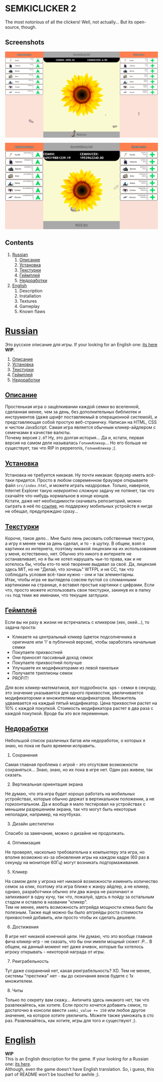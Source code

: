 # SEMKICLICKER 2

The most notorious of all the clickers! Well, not actually... But its open-source, though.  

## Screenshots

![Base Screenshot](screenshot.png)  

![Late-game Screenshot](screenshot2.png)  

## Contents

1. [Russian](#russian)
    1. [Описание](#описание)
    2. [Установка](#установка)
    2. [Текстурки](#текстурки)
    3. [Геймплей](#геймплей)
    4. [Недоработки](#недоработки)
2. [English](#english)  
    1. Description
    2. Installation
    3. Textures
    4. Gameplay
    5. Known flaws


# [Russian](#russian)

Это русское описание для игры. If your looking for an English one: [its here](#english) **WIP**.

1. [Описание](#описание)
2. [Установка](#установка)
2. [Текстурки](#текстурки)
3. [Геймплей](#геймплей)
4. [Недоработки](#недоработки)

## [Описание](#описание)

Простенькая игра о защёлкивании каждой семки во вселенной, сделанная менее, чем за день, без дополнительных библиотек и инструментов (даже шрифт поставляемый в операционной системой), и представляющая собой простую веб-страничку. Написан на HTML, CSS и чистом JavaScript. Самая игра является обычным кликер-айдлером с семечками в качестве валюты.  
Почему версия `2.0`? Ну, это долгая история... Да и, кстати, первая версия на самом деле называлась `ГопникКликер`... Но его больше не существует, так что RIP in pepperonis, `ГопникКликер` ;(.

## [Установка](#установка)

Установка не требуется никакая. Ну почти никакая: браузер иметь всё-таки придется. Просто в любом современном браузере открываете файл `src/index.html`, и можете играть наздоровье. Только, наверное, Internet Explorer такую *невероятно сложную* задачу не потянет, так что скачайте что-нибудь нормальное в конце концов.  
Кстати, даже нет необходимости скачивать репозиторий, можно сыграть в неё по [ссылке](https://flongy.github.io/SemkiClicker2/src/index.html), но поддержку мобильных устройств я нигде не обещал, предупреждаю сразу...

## [Текстурки](#текстурки)

Короче, такое дело... Мне было лень рисовать собственные текстурки, а игру я менее чем за день сделал, и то - в шутку. В общем, взял я картинки из интернета, поэтому никакой лицензии на их использование у меня, естественно, нет. Обычно это никого в интернете не останавливает, но я бы не хотел нарушать чьи-то права, как и не хотелось бы, чтобы кто-то моё творение выдавал за своё. Да, лицензия здесь MIT, но не "Делай, что хочешь" WTFPL и не CC, так что соблюдать условия всё-таки нужно - они и так элементарны.  
Итак, чтобы игра не выглядела совсем пустой со сломанными картинками на странице, я вставил простые картинки с цифрами. Если что, просто можете использовать свои текстурки, закинув их в папку `res` под теми же именами, что текущие заглушки. 

## [Геймплей](#геймплей)

Если вы ни разу в жизни не встречались с кликером (хех, окей...), то задача проста:
- Кликаете на центральный кликер (цветок подсолнечника в оригинале или 'I' в публичной версии), чтобы заработать начальные семки
- Покупаете прихвостней
- Они приносят пассивный доход семок
- Покупаете прихвостней получше
- Улучшаете их модификаторами из левой панельки
- Получаете триллионы семок
- PROFIT!

Для всех кликер-математиков, вот подробности. sps - семки в секунду, это значение указывается для одного прихвостня, увеличивается модификатороми и множителями модификаторов. Множитель удваивается на каждый пятый модификатор. Цена прихвостня растет на 10% с каждой покупкой. Стоимость модификатора растет в два раза с каждой покупкой. Вроде бы это все переменные.

## [Недоработки](#недоработки)

Небольшой список различных багов или недоработок, о которых я знаю, но пока не было времени исправить.

1. Сохранения

Самая главная проблема с игрой - это отсутсвие возможности сохраняться... Знаю, знаю, но их пока в игре нет. Один раз живем, так сказать.

2. Вертикальная ориентация экрана

Не думаю, что эта игра будет хорошо работать на мобильных устройствах, которые обычно держат в вертикальном положении, а не горизонтальном. Да и вообще я мало тестировал на устройствах с меньшем разрешением экрана, так что могут быть некоторые неполадки, например, на ноутбуках.

3. Дизайн шестилетки

Спасибо за замечание, можно о дизайне не продолжать.

4. Оптимизация  

Не проверял, насколько требовательна к компьютеру эта игра, но вполне возможно из-за обновления игры на каждом кадре (60 раз в секунду на мониторе 60Гц) могут возникать подтормаживания.

5. Кликер  

На самом деле у игрока нет никакой возможности изменить количество семок за клик, поэтому эта игра ближе к жанру айдлер, а не кликер, однако, разработчики обычно эти два жанра не различают и запихивают в одну кучу, так что, пожалуй, здесь я пойду за остальным стадом и оставлю в названии "кликер".  
Тем не менее, иметь возможность апгрейда мощности клика было бы полезным. Также ещё можно бы было апгрейды роста стоимости прихвостней добавить, или просто чтобы их сделать дешевле.  

6. Достижения

В игре нет никакой конечной цели. Не думаю, что это вообще главная фича кликер-игр - не сказать, что бы они имели мощный сюжет :P... В общем, на данный момент нет даже ачивок, которые бы хотелось игроку открывать - некоторой награда от игры.

7. Реиграбельность

Тут даже сохранений нет, какая реиграбельность? XD. Тем не менее, системы "престижа" нет - вы до скончания веков будете с 1x множителем.

8. Читы

Только по секрету вам скажу... Античита здесь никакого нет, так что развлекайтесь, как хотите. Если просто хочется добавить семок, то достаточно в консоли ввести `semki_value += 150` или любое другое значение, на которое хотите увеличить. Можете также умножать в сто раз. Развлекайтесь, как хотите, игры для того и существуют ;).


# [English](#english)

**WIP**  
This is an English description for the game. If your looking for a Russian one: [its here](#russian).  
Although, even the game doesn't have English translation. So, i guess, this part of README won't be touched for awhile ;).
